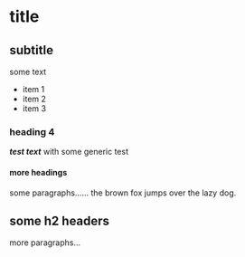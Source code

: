 # title

## subtitle

some text
* item 1
* item 2
* item 3

### heading 4

***test text*** with some generic test

#### more headings

some paragraphs......
the brown fox jumps over the lazy dog.

## some h2 headers
more paragraphs...
